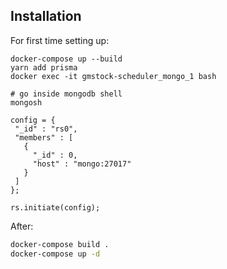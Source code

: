 ## Installation


For first time setting up:
```
docker-compose up --build
yarn add prisma
docker exec -it gmstock-scheduler_mongo_1 bash

# go inside mongodb shell
mongosh

config = {
 "_id" : "rs0",
 "members" : [
   {
     "_id" : 0,
     "host" : "mongo:27017"
   }
 ]
};

rs.initiate(config);
```



After:
```bash
docker-compose build .
docker-compose up -d
```

